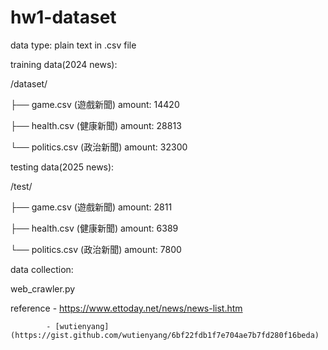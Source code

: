 # hw1-dataset
data type: plain text in .csv file

training data(2024 news):

  /dataset/
  
  ├── game.csv      (遊戲新聞) amount: 14420
  
  ├── health.csv    (健康新聞) amount: 28813
  
  └── politics.csv  (政治新聞) amount: 32300

testing data(2025 news):

  /test/
  
  ├── game.csv      (遊戲新聞) amount: 2811
  
  ├── health.csv    (健康新聞) amount: 6389
  
  └── politics.csv  (政治新聞) amount: 7800

data collection:

  web_crawler.py
  
  reference - https://www.ettoday.net/news/news-list.htm
            
            - [wutienyang] (https://gist.github.com/wutienyang/6bf22fdb1f7e704ae7b7fd280f16beda)
